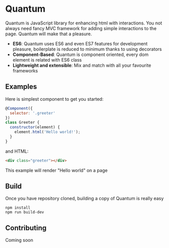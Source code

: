 # Quantum

Quantum is JavaScript library for enhancing html with interactions. You not always need fancy MVC framework for adding simple interactions to the page. Quantum will make that a pleasure.

* **ES6**: Quantum uses ES6 and even ES7 features for development pleasure, boilerplate is reduced to minimum thanks to using decorators
* **Component-Based**: Quantum is component oriented, every dom element is related with ES6 class
* **Lightweight and extensible**: Mix and match with all your favourite frameworks

## Examples

Here is simplest component to get you started:

```js
@Component({
  selector: '.greeter'
})
class Greeter {
  constructor(element) {
    element.html('Hello world!');
  }
}
```
and HTML:

```html
<div class="greeter"></div>
```

This example will render "Hello world" on a page

## Build

Once you have repository cloned, building a copy of Quantum is really easy

```
npm install
npm run build-dev
```

## Contributing

Coming soon

